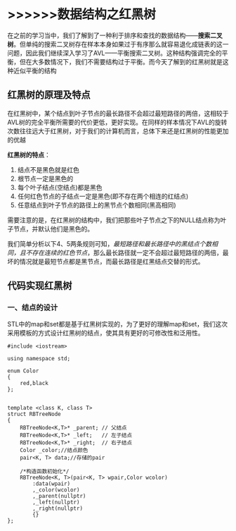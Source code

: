 # >>>>>>数据结构之红黑树

在之前的学习当中，我们了解到了一种利于排序和查找的数据结构——**搜索二叉树**。但单纯的搜索二叉树存在样本本身如果过于有序那么就容易退化成链表的这一问题，因此我们继续深入学习了AVL——平衡搜索二叉树。这种结构强调完全的平衡，但在大多数情况下，我们不需要结构过于平衡。而今天了解到的红黑树就是这种近似平衡的结构

## 红黑树的原理及特点
在红黑树中，某个结点到叶子节点的最长路径不会超过最短路径的两倍，这相较于AVL树的完全平衡所需要的代价更低，更好实现。在同样的样本情况下AVL的旋转次数往往远大于红黑树，对于我们的计算机而言，总体下来还是红黑树的性能更加的优越

**红黑树的特点**：

1. 结点不是黑色就是红色
2. 根节点一定是黑色的
3. 每个叶子结点(空结点)都是黑色
4. 任何红色节点的子结点一定是黑色(即不存在两个相连的红结点)
5. 任意结点到叶子节点的路径上的黑节点个数相同(黑高相同)

需要注意的是，在红黑树的结构中，我们把那些叶子节点之下的NULL结点称为叶子节点，并默认他们是黑色的。

我们简单分析以下4、5两条规则可知，*最短路径和最长路径中的黑结点个数相同，且不存在连续的红色节点*，那么最长路径就一定不会超过最短路径的两倍，最坏的情况就是最短节点都是黑节点，而最长路径是红黑结点交替的形式。

## 代码实现红黑树

### 一、结点的设计

STL中的map和set都是基于红黑树实现的，为了更好的理解map和set，我们这次采用模板的方式设计红黑树的结点，使其具有更好的可修改性和泛用性。

```
#include <iostream>

using namespace std;

enum Color
{
    red,black
};


template <class K, class T>
struct RBTreeNode
{
    RBTreeNode<K,T>* _parent; // 父结点
    RBTreeNode<K,T>* _left;   // 左子结点
    RBTreeNode<K,T>* _right;  // 右子结点
    Color _color;//结点颜色
    pair<K, T> data;//存储的pair

    /*构造函数初始化*/
    RBTreeNode<K, T>(pair<K, T> wpair,Color wcolor)
        :data(wpair)
        ,_color(wcolor)
        ,_parent(nullptr)
        ,_left(nullptr)
        ,_right(nullptr)
        {}
};
```

    
